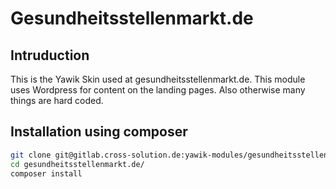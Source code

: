 # Gesundheitsstellenmarkt.de


## Intruduction

This is the Yawik Skin used at gesundheitsstellenmarkt.de. This module uses Wordpress for content on the landing pages. Also
otherwise many things are hard coded.

## Installation using composer


```bash
git clone git@gitlab.cross-solution.de:yawik-modules/gesundheitsstellenmarkt.de.git
cd gesundheitsstellenmarkt.de/
composer install
```
